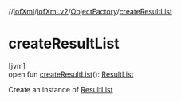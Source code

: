 //[iofXml](../../../index.md)/[iofXml.v2](../index.md)/[ObjectFactory](index.md)/[createResultList](create-result-list.md)

# createResultList

[jvm]\
open fun [createResultList](create-result-list.md)(): [ResultList](../-result-list/index.md)

Create an instance of [ResultList](../-result-list/index.md)
